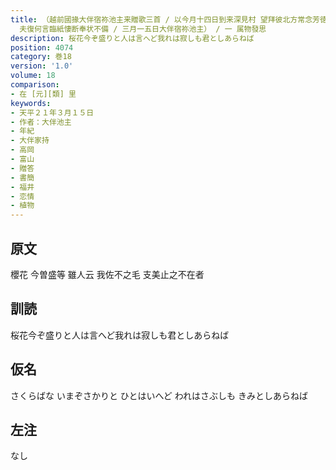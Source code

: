 ```yaml
---
title: （越前國掾大伴宿祢池主来贈歌三首 / 以今月十四日到来深見村 望拜彼北方常念芳徳 何日能休 兼以隣近忽増戀 加以先書云 暮春可惜 促膝未期 生別悲<兮>
  夫復何言臨紙悽断奉状不備 / 三月一五日大伴宿祢池主） / 一 属物發思
description: 桜花今ぞ盛りと人は言へど我れは寂しも君としあらねば
position: 4074
category: 巻18
version: '1.0'
volume: 18
comparison:
- 在 [元][類] 里
keywords:
- 天平２１年３月１５日
- 作者：大伴池主
- 年紀
- 大伴家持
- 高岡
- 富山
- 贈答
- 書簡
- 福井
- 恋情
- 植物
---
```


## 原文

櫻花 今曽盛等 雖人云 我佐不之毛 支美止之不在者

## 訓読

桜花今ぞ盛りと人は言へど我れは寂しも君としあらねば

## 仮名

さくらばな いまぞさかりと ひとはいへど われはさぶしも きみとしあらねば

## 左注

なし
